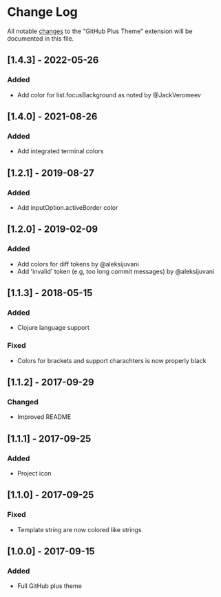 # Change Log
All notable [changes](http://keepachangelog.com) to the "GitHub Plus Theme" extension will be documented in this file.

## [1.4.3] - 2022-05-26
### Added
- Add color for list.focusBackground as noted by @JackVeromeev

## [1.4.0] - 2021-08-26
### Added
- Add integrated terminal colors

## [1.2.1] - 2019-08-27
### Added
- Add inputOption.activeBorder color

## [1.2.0] - 2019-02-09
### Added
- Add colors for diff tokens by @aleksijuvani
- Add 'invalid' token (e.g, too long commit messages) by @aleksijuvani

## [1.1.3] - 2018-05-15
### Added
- Clojure language support
### Fixed
- Colors for brackets and support charachters is now properly black

## [1.1.2] - 2017-09-29
### Changed
- Improved README

## [1.1.1] - 2017-09-25
### Added
- Project icon

## [1.1.0] - 2017-09-25
### Fixed
- Template string are now colored like strings

## [1.0.0] - 2017-09-15
### Added
- Full GitHub plus theme
